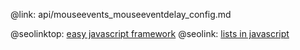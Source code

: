 @link: api/mouseevents_mouseeventdelay_config.md

@seolinktop: [easy javascript framework](https://webix.com)
@seolink: [lists in javascript](https://webix.com/widget/list/)